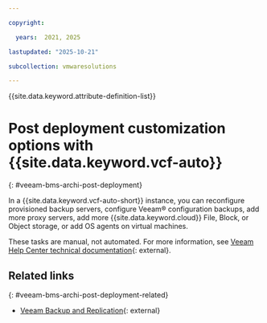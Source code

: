 ```yaml
---

copyright:

  years:  2021, 2025

lastupdated: "2025-10-21"

subcollection: vmwaresolutions

---
```


{{site.data.keyword.attribute-definition-list}}

# Post deployment customization options with {{site.data.keyword.vcf-auto}}
{: #veeam-bms-archi-post-deployment}



In a {{site.data.keyword.vcf-auto-short}} instance, you can reconfigure provisioned backup servers, configure Veeam® configuration backups, add more proxy servers, add more {{site.data.keyword.cloud}} File, Block, or Object storage, or add OS agents on virtual machines.

These tasks are manual, not automated. For more information, see [Veeam Help Center technical documentation](https://helpcenter.veeam.com/?ad=menu-resources){: external}.

## Related links
{: #veeam-bms-archi-post-deployment-related}

* [Veeam Backup and Replication](https://www.veeam.com/products/veeam-data-platform/backup-recovery.html?ad=menu-products){: external}
